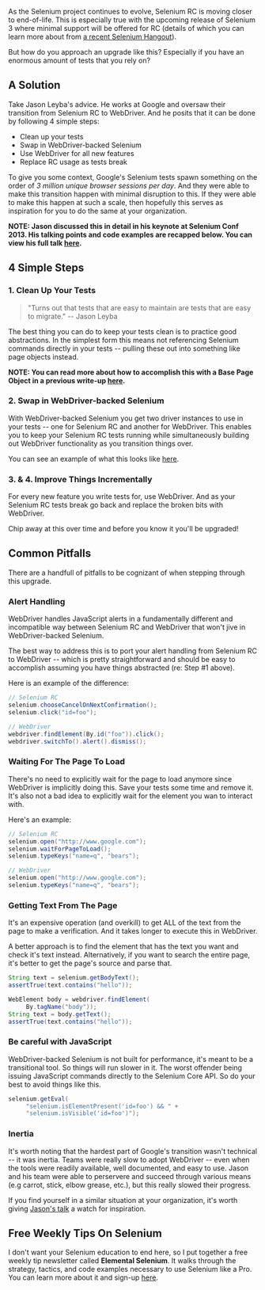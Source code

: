 As the Selenium project continues to evolve, Selenium RC is moving closer to end-of-life. This is especially true with the upcoming release of Selenium 3 where minimal support will be offered for RC (details of which you can learn more about from [a recent Selenium Hangout](http://seleniumhq.wordpress.com/2013/10/09/selenium-hangout-2-recap/)).

But how do you approach an upgrade like this? Especially if you have an enormous amount of tests that you rely on?

## A Solution

Take Jason Leyba's advice. He works at Google and oversaw their transition from Selenium RC to WebDriver. And he posits that it can be done by following 4 simple steps:  

+ Clean up your tests  
+ Swap in WebDriver-backed Selenium  
+ Use WebDriver for all new features  
+ Replace RC usage as tests break  

To give you some context, Google's Selenium tests spawn something on the order of _3 million unique browser sessions per day_. And they were able to make this transition happen with minimal disruption to this. If they were able to make this happen at such a scale, then hopefully this serves as inspiration for you to do the same at your organization.

__NOTE: Jason discussed this in detail in his keynote at Selenium Conf 2013. His talking points and code examples are recapped below. You can view his full talk [here](http://www.youtube.com/watch?v=cSLmfegT36A).__

## 4 Simple Steps

### 1. Clean Up Your Tests

> "Turns out that tests that are easy to maintain are tests that are easy to migrate." -- Jason Leyba

The best thing you can do to keep your tests clean is to practice good abstractions. In the simplest form this means not referencing Selenium commands directly in your tests -- pulling these out into something like page objects instead.

__NOTE: You can read more about how to accomplish this with a Base Page Object in a previous write-up [here](http://elementalselenium.com/tips/9-use-a-base-page-object).__

### 2. Swap in WebDriver-backed Selenium

With WebDriver-backed Selenium you get two driver instances to use in your tests -- one for Selenium RC and another for WebDriver. This enables you to keep your Selenium RC tests running while simultaneously building out WebDriver functionality as you transition things over.

You can see an example of what this looks like [here](https://code.google.com/p/selenium/wiki/RubyBindings#-backed_Selenium).

### 3. & 4. Improve Things Incrementally

For every new feature you write tests for, use WebDriver. And as your Selenium RC tests break go back and replace the broken bits with WebDriver.

Chip away at this over time and before you know it you'll be upgraded!

## Common Pitfalls

There are a handfull of pitfalls to be cognizant of when stepping through this upgrade.

### Alert Handling

WebDriver handles JavaScript alerts in a fundamentally different and incompatible way between Selenium RC and WebDriver that won't jive in WebDriver-backed Selenium.

The best way to address this is to port your alert handling from Selenium RC to WebDriver -- which is pretty straightforward and should be easy to accomplish assuming you have things abstracted (re: Step #1 above).

Here is an example of the difference:

```java
// Selenium RC
selenium.chooseCancelOnNextConfirmation();
selenium.click("id=foo");

// WebDriver
webdriver.findElement(By.id("foo")).click();
webdriver.switchTo().alert().dismiss();
```

### Waiting For The Page To Load

There's no need to explicitly wait for the page to load anymore since WebDriver is implicitly doing this. Save your tests some time and remove it. It's also not a bad idea to explicitly wait for the element you wan to interact with.

Here's an example:

```java
// Selenium RC
selenium.open("http://www.google.com");
selenium.waitForPageToLoad();
selenium.typeKeys("name=q", "bears");

// WebDriver
selenium.open("http://www.google.com");
selenium.typeKeys("name=q", "bears");
```

### Getting Text From The Page

It's an expensive operation (and overkill) to get ALL of the text from the page to make a verification. And it takes longer to execute this in WebDriver.

A better approach is to find the element that has the text you want and check it's text instead. Alternatively, if you want to search the entire page, it's better to get the page's source and parse that.

```java
String text = selenium.getBodyText();
assertTrue(text.contains("hello"));

WebElement body = webdriver.findElement(
     By.tagName("body"));
String text = body.getText();
assertTrue(text.contains("hello"));
```

### Be careful with JavaScript

WebDriver-backed Selenium is not built for performance, it's meant to be a transitional tool. So things will run slower in it. The worst offender being issuing JavaScript commands directly to the Selenium Core API. So do your best to avoid things like this.

```java
selenium.getEval(
     "selenium.isElementPresent('id=foo') && " +
     "selenium.isVisible('id=foo')");
```

### Inertia

It's worth noting that the hardest part of Google's transition wasn't technical -- it was inertia. Teams were really slow to adopt WebDriver -- even when the tools were readily available, well documented, and easy to use. Jason and his team were able to perservere and succeed through various means (e.g carrot, stick, elbow grease, etc.), but this really slowed their progress.

If you find yourself in a similar situation at your organization, it's worth giving [Jason's talk](http://www.youtube.com/watch?v=cSLmfegT36A) a watch for inspiration.

## Free Weekly Tips On Selenium

I don't want your Selenium education to end here, so I put together a free weekly tip newsletter called __Elemental Selenium__. It walks through the strategy, tactics, and code examples necessary to use Selenium like a Pro. You can learn more about it and sign-up [here](http://elementalselenium.com/).
